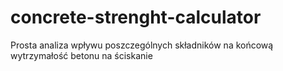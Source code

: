 # concrete-strenght-calculator
Prosta analiza wpływu poszczególnych składników na końcową wytrzymałość betonu na ściskanie
